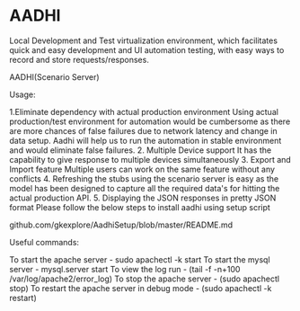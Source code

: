 # AADHI
Local Development and Test virtualization environment, which facilitates quick and easy development and UI automation testing, with easy ways to record and store requests/responses.

AADHI(Scenario Server)

Usage:

1.Eliminate dependency with actual production environment
     Using actual production/test environment for automation would be cumbersome as there are more chances of false failures due to network latency and change in data setup. Aadhi will help us to run the automation in stable environment and would eliminate false failures.
2. Multiple Device support
         It has the capability to give response to multiple devices simultaneously
 3. Export and Import feature
       Multiple users can work on the same feature without any conflicts
 4. Refreshing the stubs using the scenario server is easy as the model has been designed to capture  all the required data's for hitting the actual production API.
 5. Displaying the JSON responses in pretty JSON format
Please follow the below steps to install aadhi using setup script

github.com/gkexplore/AadhiSetup/blob/master/README.md

Useful commands:

To start the apache server - sudo apachectl -k start
To start the mysql server - mysql.server start
To view the log run - (tail -f -n+100 /var/log/apache2/error_log)
To stop the apache server - (sudo apachectl stop)
To restart the apache server in debug mode - (sudo apachectl -k restart)
